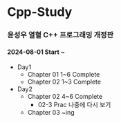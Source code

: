 # Cpp-Study

### 윤성우 열혈 C++ 프로그래밍 개정판

#### 2024-08-01 Start ~ 

- Day1
  - Chapter 01 1~6 Complete
  - Chapter 02 1~3 Complete
- Day2
  - Chapter 02 4~6 Complete
      - 02-3 Prac 나중에 다시 보기
  - Chapter 03 ~ing
